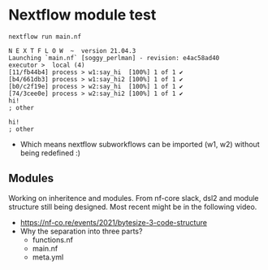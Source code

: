 # Nextflow module test

```
nextflow run main.nf

N E X T F L O W  ~  version 21.04.3
Launching `main.nf` [soggy_perlman] - revision: e4ac58ad40
executor >  local (4)
[11/fb44b4] process > w1:say_hi  [100%] 1 of 1 ✔
[b4/661db3] process > w1:say_hi2 [100%] 1 of 1 ✔
[b0/c2f19e] process > w2:say_hi  [100%] 1 of 1 ✔
[74/3cee0e] process > w2:say_hi2 [100%] 1 of 1 ✔
hi!
; other

hi!
; other
```

* Which means nextflow subworkflows can be imported (w1, w2) without being redefined :)

## Modules

Working on inheritence and modules. From nf-core slack, dsl2 and module structure still being designed. Most recent might be in the following video.

* https://nf-co.re/events/2021/bytesize-3-code-structure
* Why the separation into three parts?
  * functions.nf
  * main.nf
  * meta.yml 
